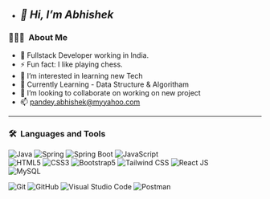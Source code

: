 - ## _👋 Hi, I’m Abhishek_
### 👨🏻‍💻 &nbsp;About Me
- 🤔 Fullstack Developer working in India.
 - ⚡️   Fun fact: I like playing chess.
- 👀 I’m interested in learning new Tech
- 🌱 Currently Learning - Data Structure & Algoritham
- 💞️ I’m looking to collaborate on working on new project
- 📫 pandey.abhishek@myyahoo.com

---

### 🛠 &nbsp;Languages and Tools

  ![Java](https://img.shields.io/badge/-Java-333333?style=flat&logo=oracle) 
  ![Spring](https://img.shields.io/badge/-Spring-092E20?style=flat&logo=spring)
  ![Spring Boot](https://img.shields.io/badge/-Spring%20BootT-092E20?style=flat&logo=springboot)
  ![JavaScript](https://img.shields.io/badge/-JavaScript-333333?style=flat&logo=javascript)  
  ![HTML5](https://img.shields.io/badge/-HTML5-333333?style=flat&logo=HTML5)
  ![CSS3](https://img.shields.io/badge/-CSS3-333333?style=flat&logo=CSS3&logoColor=1572B6)
  ![Bootstrap5](https://img.shields.io/badge/-Bootstrap-333333?style=flat&logo=bootstrap&logoColor=563D7C)
  ![Tailwind CSS](https://img.shields.io/badge/-Tailwind%20CSS-333333?style=flat&logo=tailwindcss)
  ![React JS](https://img.shields.io/badge/-React%20JS-333333?style=flat&logo=react)  
  ![MySQL](https://img.shields.io/badge/-MySQL-333333?style=flat&logo=mysql)
   
  ![Git](https://img.shields.io/badge/-Git-333333?style=flat&logo=git)
  ![GitHub](https://img.shields.io/badge/-GitHub-333333?style=flat&logo=github)
  ![Visual Studio Code](https://img.shields.io/badge/-Visual%20Studio%20Code-333333?style=flat&logo=visual-studio-code&logoColor=007ACC)
  ![Postman](https://img.shields.io/badge/-Postman-000000?style=flat&logo=postman) 
